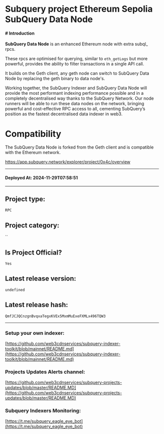 # Subquery project Ethereum Sepolia SubQuery Data Node
####  # Introduction
**SubQuery Data Node** is an enhanced Ethereum node with extra subql_ rpcs.

These rpcs are optimised for querying, similar to `eth_getLogs` but more powerful, provides the ability to filter transactions in a single API call.

It builds on the Geth client, any geth node can switch to SubQuery Data Node by replacing the geth binary to data node's.

Working together, the SubQuery Indexer and SubQuery Data Node will provide the most performant indexing performance possible and in a completely decentralised way thanks to the SubQuery Network. Our node runners will be able to run these data nodes on the network, bringing powerful and cost-effective RPC access to all, cementing SubQuery’s position as the fastest decentralised data indexer in web3.

# Compatibility
  The SubQuery Data Node is forked from the Geth client and is compatible with the Ethereum network.

https://app.subquery.network/explorer/project/0x4c/overview
____
#### Deployed At: 2024-11-29T07:58:51
____

## Project type:
`RPC`

## Project category:
``

## Is Project Official?
`Yes`

## Latest release version:
`undefined`

## Latest release hash:
`QmfJCJQCnzgnBvqxaTegxKVEx5MxmMuExeFXMLx496TQW3`



___
### Setup your own indexer:

[https://github.com/web3cdnservices/subquery-indexer-toolkit/blob/mainnet/README.md](https://github.com/web3cdnservices/subquery-indexer-toolkit/blob/mainnet/README.md)

### Projects Updates Alerts channel:

[https://github.com/web3cdnservices/subquery-projects-updates/blob/master/README.MD](https://github.com/web3cdnservices/subquery-projects-updates/blob/master/README.MD)

### Subquery Indexers Monitoring:

[https://t.me/subquery_eagle_eye_bot](https://t.me/subquery_eagle_eye_bot)